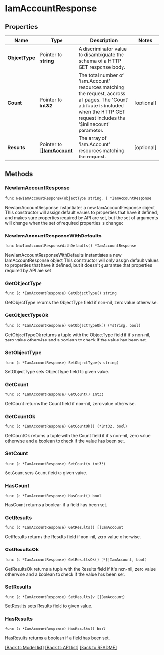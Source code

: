 # IamAccountResponse

## Properties

Name | Type | Description | Notes
------------ | ------------- | ------------- | -------------
**ObjectType** | Pointer to **string** | A discriminator value to disambiguate the schema of a HTTP GET response body. | 
**Count** | Pointer to **int32** | The total number of &#39;iam.Account&#39; resources matching the request, accross all pages. The &#39;Count&#39; attribute is included when the HTTP GET request includes the &#39;$inlinecount&#39; parameter. | [optional] 
**Results** | Pointer to [**[]IamAccount**](iam.Account.md) | The array of &#39;iam.Account&#39; resources matching the request. | [optional] 

## Methods

### NewIamAccountResponse

`func NewIamAccountResponse(objectType string, ) *IamAccountResponse`

NewIamAccountResponse instantiates a new IamAccountResponse object
This constructor will assign default values to properties that have it defined,
and makes sure properties required by API are set, but the set of arguments
will change when the set of required properties is changed

### NewIamAccountResponseWithDefaults

`func NewIamAccountResponseWithDefaults() *IamAccountResponse`

NewIamAccountResponseWithDefaults instantiates a new IamAccountResponse object
This constructor will only assign default values to properties that have it defined,
but it doesn't guarantee that properties required by API are set

### GetObjectType

`func (o *IamAccountResponse) GetObjectType() string`

GetObjectType returns the ObjectType field if non-nil, zero value otherwise.

### GetObjectTypeOk

`func (o *IamAccountResponse) GetObjectTypeOk() (*string, bool)`

GetObjectTypeOk returns a tuple with the ObjectType field if it's non-nil, zero value otherwise
and a boolean to check if the value has been set.

### SetObjectType

`func (o *IamAccountResponse) SetObjectType(v string)`

SetObjectType sets ObjectType field to given value.


### GetCount

`func (o *IamAccountResponse) GetCount() int32`

GetCount returns the Count field if non-nil, zero value otherwise.

### GetCountOk

`func (o *IamAccountResponse) GetCountOk() (*int32, bool)`

GetCountOk returns a tuple with the Count field if it's non-nil, zero value otherwise
and a boolean to check if the value has been set.

### SetCount

`func (o *IamAccountResponse) SetCount(v int32)`

SetCount sets Count field to given value.

### HasCount

`func (o *IamAccountResponse) HasCount() bool`

HasCount returns a boolean if a field has been set.

### GetResults

`func (o *IamAccountResponse) GetResults() []IamAccount`

GetResults returns the Results field if non-nil, zero value otherwise.

### GetResultsOk

`func (o *IamAccountResponse) GetResultsOk() (*[]IamAccount, bool)`

GetResultsOk returns a tuple with the Results field if it's non-nil, zero value otherwise
and a boolean to check if the value has been set.

### SetResults

`func (o *IamAccountResponse) SetResults(v []IamAccount)`

SetResults sets Results field to given value.

### HasResults

`func (o *IamAccountResponse) HasResults() bool`

HasResults returns a boolean if a field has been set.


[[Back to Model list]](../README.md#documentation-for-models) [[Back to API list]](../README.md#documentation-for-api-endpoints) [[Back to README]](../README.md)


